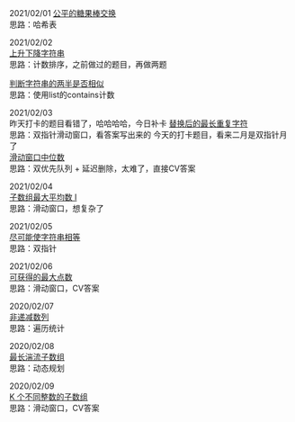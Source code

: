 2021/02/01
[公平的糖果棒交换](https://leetcode-cn.com/problems/fair-candy-swap/)  
思路：哈希表  

2021/02/02  
[上升下降字符串](https://leetcode-cn.com/problems/increasing-decreasing-string/)  
思路：计数排序，之前做过的题目，再做两题

[判断字符串的两半是否相似](https://leetcode-cn.com/problems/determine-if-string-halves-are-alike/)  
思路：使用list的contains计数  

2021/02/03  
昨天打卡的题目看错了，哈哈哈哈，今日补卡
[替换后的最长重复字符](https://leetcode-cn.com/problems/longest-repeating-character-replacement/)  
思路：双指针滑动窗口，看答案写出来的
今天的打卡题目，看来二月是双指针月了  
[滑动窗口中位数](https://leetcode-cn.com/problems/sliding-window-median/)  
思路：双优先队列 + 延迟删除，太难了，直接CV答案

2021/02/04  
[子数组最大平均数 I](https://leetcode-cn.com/problems/maximum-average-subarray-i/)  
思路：滑动窗口，想复杂了

2021/02/05  
[ 尽可能使字符串相等](https://leetcode-cn.com/problems/get-equal-substrings-within-budget/)  
思路：双指针  

2021/02/06  
[可获得的最大点数](https://leetcode-cn.com/problems/maximum-points-you-can-obtain-from-cards/)  
思路：滑动窗口，CV答案  

2020/02/07  
[非递减数列](https://leetcode-cn.com/problems/non-decreasing-array/)  
思路：遍历统计   

2020/02/08  
[最长湍流子数组](https://leetcode-cn.com/problems/longest-turbulent-subarray/)  
思路：动态规划  

2020/02/09  
[K 个不同整数的子数组](https://leetcode-cn.com/problems/subarrays-with-k-different-integers/)  
思路：滑动窗口，CV答案  

















